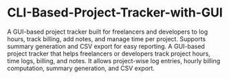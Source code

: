 # CLI-Based-Project-Tracker-with-GUI
A GUI-based project tracker built for freelancers and developers to log hours, track billing, add notes, and manage time per project. Supports summary generation and CSV export for easy reporting.
A GUI-based project tracker that helps freelancers or developers track project hours, time logs, billing, and
notes. It allows project-wise log entries, hourly billing computation, summary generation, and CSV export.
